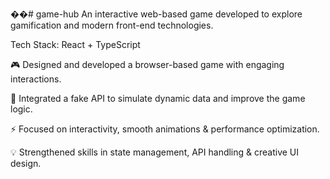 ��#   g a m e - h u b 
 An interactive web-based game developed to explore gamification and modern front-end technologies.

Tech Stack: React + TypeScript

🎮 Designed and developed a browser-based game with engaging interactions.

🔗 Integrated a fake API to simulate dynamic data and improve the game logic.

⚡ Focused on interactivity, smooth animations & performance optimization.

💡 Strengthened skills in state management, API handling & creative UI design.
 
